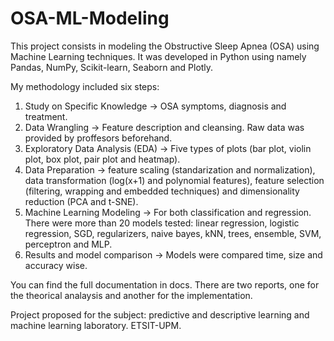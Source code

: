 # OSA-ML-Modeling
This project consists in modeling the Obstructive Sleep Apnea (OSA) using Machine Learning techniques. It was developed in Python using namely Pandas, NumPy, Scikit-learn, Seaborn and Plotly.

My methodology included six steps: 

1. Study on Specific Knowledge -> OSA symptoms, diagnosis and treatment.
2. Data Wrangling -> Feature description and cleansing. Raw data was provided by proffesors beforehand. 
3. Exploratory Data Analysis (EDA) -> Five types of plots (bar plot, violin plot, box plot, pair plot and heatmap).
4. Data Preparation -> feature scaling (standarization and normalization), data transformation (log(x+1) and polynomial features), feature selection (filtering, wrapping and embedded techniques) and dimensionality reduction (PCA and t-SNE).
5. Machine Learning Modeling -> For both classification and regression. There were more than 20 models tested: linear regression, logistic regression, SGD, regularizers, naive bayes, kNN, trees, ensemble, SVM, perceptron and MLP.
6. Results and model comparison -> Models were compared time, size and accuracy wise.

You can find the full documentation in docs. There are two reports, one for the theorical analaysis and another for the implementation.

Project proposed for the subject: predictive and descriptive learning and machine learning laboratory. ETSIT-UPM.
